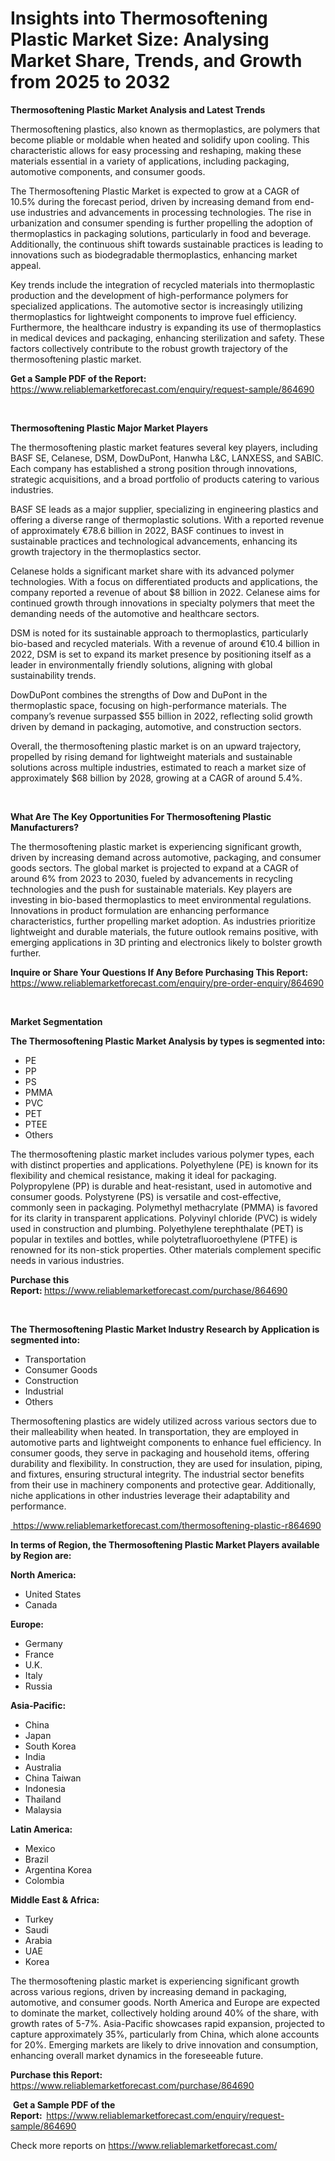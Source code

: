 <p><h1>Insights into Thermosoftening Plastic Market Size: Analysing Market Share, Trends, and Growth from 2025 to 2032</h1></p><p><strong>Thermosoftening Plastic Market Analysis and Latest Trends</strong></p>
<p><p>Thermosoftening plastics, also known as thermoplastics, are polymers that become pliable or moldable when heated and solidify upon cooling. This characteristic allows for easy processing and reshaping, making these materials essential in a variety of applications, including packaging, automotive components, and consumer goods.</p><p>The Thermosoftening Plastic Market is expected to grow at a CAGR of 10.5% during the forecast period, driven by increasing demand from end-use industries and advancements in processing technologies. The rise in urbanization and consumer spending is further propelling the adoption of thermoplastics in packaging solutions, particularly in food and beverage. Additionally, the continuous shift towards sustainable practices is leading to innovations such as biodegradable thermoplastics, enhancing market appeal.</p><p>Key trends include the integration of recycled materials into thermoplastic production and the development of high-performance polymers for specialized applications. The automotive sector is increasingly utilizing thermoplastics for lightweight components to improve fuel efficiency. Furthermore, the healthcare industry is expanding its use of thermoplastics in medical devices and packaging, enhancing sterilization and safety. These factors collectively contribute to the robust growth trajectory of the thermosoftening plastic market.</p></p>
<p><strong>Get a Sample PDF of the Report:&nbsp;</strong> <a href="https://www.reliablemarketforecast.com/enquiry/request-sample/864690?utm_campaign=2723&utm_medium=2&utm_source=Github&utm_content=ia&utm_term=01042025&utm_id=thermosoftening-plastic">https://www.reliablemarketforecast.com/enquiry/request-sample/864690</a></p>
<p>&nbsp;</p>
<p><strong>Thermosoftening Plastic Major Market Players</strong></p>
<p><p>The thermosoftening plastic market features several key players, including BASF SE, Celanese, DSM, DowDuPont, Hanwha L&C, LANXESS, and SABIC. Each company has established a strong position through innovations, strategic acquisitions, and a broad portfolio of products catering to various industries.</p><p>BASF SE leads as a major supplier, specializing in engineering plastics and offering a diverse range of thermoplastic solutions. With a reported revenue of approximately €78.6 billion in 2022, BASF continues to invest in sustainable practices and technological advancements, enhancing its growth trajectory in the thermoplastics sector.</p><p>Celanese holds a significant market share with its advanced polymer technologies. With a focus on differentiated products and applications, the company reported a revenue of about $8 billion in 2022. Celanese aims for continued growth through innovations in specialty polymers that meet the demanding needs of the automotive and healthcare sectors.</p><p>DSM is noted for its sustainable approach to thermoplastics, particularly bio-based and recycled materials. With a revenue of around €10.4 billion in 2022, DSM is set to expand its market presence by positioning itself as a leader in environmentally friendly solutions, aligning with global sustainability trends.</p><p>DowDuPont combines the strengths of Dow and DuPont in the thermoplastic space, focusing on high-performance materials. The company’s revenue surpassed $55 billion in 2022, reflecting solid growth driven by demand in packaging, automotive, and construction sectors.</p><p>Overall, the thermosoftening plastic market is on an upward trajectory, propelled by rising demand for lightweight materials and sustainable solutions across multiple industries, estimated to reach a market size of approximately $68 billion by 2028, growing at a CAGR of around 5.4%.</p></p>
<p>&nbsp;</p>
<p><strong>What Are The Key Opportunities For Thermosoftening Plastic Manufacturers?</strong></p>
<p><p>The thermosoftening plastic market is experiencing significant growth, driven by increasing demand across automotive, packaging, and consumer goods sectors. The global market is projected to expand at a CAGR of around 6% from 2023 to 2030, fueled by advancements in recycling technologies and the push for sustainable materials. Key players are investing in bio-based thermoplastics to meet environmental regulations. Innovations in product formulation are enhancing performance characteristics, further propelling market adoption. As industries prioritize lightweight and durable materials, the future outlook remains positive, with emerging applications in 3D printing and electronics likely to bolster growth further.</p></p>
<p><strong>Inquire or Share Your Questions If Any Before Purchasing This Report:</strong> <a href="https://www.reliablemarketforecast.com/enquiry/pre-order-enquiry/864690?utm_campaign=2723&utm_medium=2&utm_source=Github&utm_content=ia&utm_term=01042025&utm_id=thermosoftening-plastic">https://www.reliablemarketforecast.com/enquiry/pre-order-enquiry/864690</a></p>
<p>&nbsp;</p>
<p><strong>Market Segmentation</strong></p>
<p><strong>The Thermosoftening Plastic Market Analysis by types is segmented into:</strong></p>
<p><ul><li>PE</li><li>PP</li><li>PS</li><li>PMMA</li><li>PVC</li><li>PET</li><li>PTEE</li><li>Others</li></ul></p>
<p><p>The thermosoftening plastic market includes various polymer types, each with distinct properties and applications. Polyethylene (PE) is known for its flexibility and chemical resistance, making it ideal for packaging. Polypropylene (PP) is durable and heat-resistant, used in automotive and consumer goods. Polystyrene (PS) is versatile and cost-effective, commonly seen in packaging. Polymethyl methacrylate (PMMA) is favored for its clarity in transparent applications. Polyvinyl chloride (PVC) is widely used in construction and plumbing. Polyethylene terephthalate (PET) is popular in textiles and bottles, while polytetrafluoroethylene (PTFE) is renowned for its non-stick properties. Other materials complement specific needs in various industries.</p></p>
<p><strong>Purchase this Report:&nbsp;</strong><a href="https://www.reliablemarketforecast.com/purchase/864690?utm_campaign=2723&utm_medium=2&utm_source=Github&utm_content=ia&utm_term=01042025&utm_id=thermosoftening-plastic">https://www.reliablemarketforecast.com/purchase/864690</a></p>
<p>&nbsp;</p>
<p><strong>The Thermosoftening Plastic Market Industry Research by Application is segmented into:</strong></p>
<p><ul><li>Transportation</li><li>Consumer Goods</li><li>Construction</li><li>Industrial</li><li>Others</li></ul></p>
<p><p>Thermosoftening plastics are widely utilized across various sectors due to their malleability when heated. In transportation, they are employed in automotive parts and lightweight components to enhance fuel efficiency. In consumer goods, they serve in packaging and household items, offering durability and flexibility. In construction, they are used for insulation, piping, and fixtures, ensuring structural integrity. The industrial sector benefits from their use in machinery components and protective gear. Additionally, niche applications in other industries leverage their adaptability and performance.</p></p>
<p><a href="https://www.reliablemarketforecast.com/thermosoftening-plastic-r864690?utm_campaign=2723&utm_medium=2&utm_source=Github&utm_content=ia&utm_term=01042025&utm_id=thermosoftening-plastic">&nbsp;https://www.reliablemarketforecast.com/thermosoftening-plastic-r864690</a></p>
<p><strong>In terms of Region, the Thermosoftening Plastic Market Players available by Region are:</strong></p>
<p>
    <p> <strong> North America: </strong>
        <ul>
            <li>United States</li>
            <li>Canada</li>
        </ul>
        </p> 
    <p> <strong> Europe: </strong>
        <ul>
            <li>Germany</li>
            <li>France</li>
            <li>U.K.</li>
            <li>Italy</li>
            <li>Russia</li>
        </ul>
        </p> 
    <p> <strong> Asia-Pacific: </strong>
        <ul>
            <li>China</li>
            <li>Japan</li>
            <li>South Korea</li>
            <li>India</li>
            <li>Australia</li>
            <li>China Taiwan</li>
            <li>Indonesia</li>
            <li>Thailand</li>
            <li>Malaysia</li>
        </ul>
        </p> 
    <p> <strong> Latin America: </strong>
        <ul>
            <li>Mexico</li>
            <li>Brazil</li>
            <li>Argentina Korea</li>
            <li>Colombia</li>
        </ul>
        </p> 
    <p> <strong> Middle East & Africa: </strong>
        <ul>
            <li>Turkey</li>
            <li>Saudi</li>
            <li>Arabia</li>
            <li>UAE</li>
            <li>Korea</li>
        </ul>
    </p>
    </p>
<p><p>The thermosoftening plastic market is experiencing significant growth across various regions, driven by increasing demand in packaging, automotive, and consumer goods. North America and Europe are expected to dominate the market, collectively holding around 40% of the share, with growth rates of 5-7%. Asia-Pacific showcases rapid expansion, projected to capture approximately 35%, particularly from China, which alone accounts for 20%. Emerging markets are likely to drive innovation and consumption, enhancing overall market dynamics in the foreseeable future.</p></p>
<p><strong>Purchase this Report: </strong><a href="https://www.reliablemarketforecast.com/purchase/864690?utm_campaign=2723&utm_medium=2&utm_source=Github&utm_content=ia&utm_term=01042025&utm_id=thermosoftening-plastic">https://www.reliablemarketforecast.com/purchase/864690</a></p>
<p>&nbsp;<strong>Get a Sample PDF of the Report:&nbsp;&nbsp;</strong><a href="https://www.reliablemarketforecast.com/enquiry/request-sample/864690?utm_campaign=2723&utm_medium=2&utm_source=Github&utm_content=ia&utm_term=01042025&utm_id=thermosoftening-plastic">https://www.reliablemarketforecast.com/enquiry/request-sample/864690</a></p>
<p><strong></strong></p>
<p>Check more reports on <a href="https://www.reliablemarketforecast.com/?utm_campaign=2723&utm_medium=2&utm_source=Github&utm_content=ia&utm_term=01042025&utm_id=thermosoftening-plastic">https://www.reliablemarketforecast.com/</a></p>
